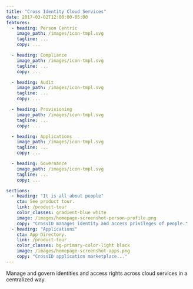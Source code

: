 ```yaml
---
title: "Cross Identity Cloud Services"
date: 2017-03-02T12:00:00-05:00
features:
  - heading: Person Centric
    image_path: /images/icon-tmpl.svg
    tagline: ...
    copy: ...

  - heading: Compliance
    image_path: /images/icon-tmpl.svg
    tagline: ...
    copy: ...

  - heading: Audit
    image_path: /images/icon-tmpl.svg
    tagline: ...
    copy: ...

  - heading: Provisioning
    image_path: /images/icon-tmpl.svg
    tagline: ...
    copy: ...

  - heading: Applications
    image_path: /images/icon-tmpl.svg
    tagline: ...
    copy: ...

  - heading: Governance
    image_path: /images/icon-tmpl.svg
    tagline: ...
    copy: ...

sections:
  - heading: "It is all about people"
    cta: See product tour.
    link: /product-tour
    color_classes: gradient-blue white
    image: /images/homepage-screenshot-person-profile.png
    copy: "CrossID manages identity and access privileges of people."
  - heading: "Applications"
    cta: App Directory.
    link: /product-tour
    color_classes: bg-primary-color-light black
    image: /images/homepage-screenshot-apps.png
    copy: "CrossID application marketplace..."
---
```


Manage and govern identities and access rights across cloud services in a centralized way.

